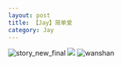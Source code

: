 ```yaml
---
layout: post
title: 【Jay】简单爱
category: Jay
---
```

![story_new_final](http://s1r3itzmh.hd-bkt.clouddn.com/img/story_new_final_0322.png)
![](http://s1r2k4uc5.hd-bkt.clouddn.com/img/simple-220623-1.jpg)
![wanshan](http://s1r3itzmh.hd-bkt.clouddn.com/img/wanshan.png)





  




